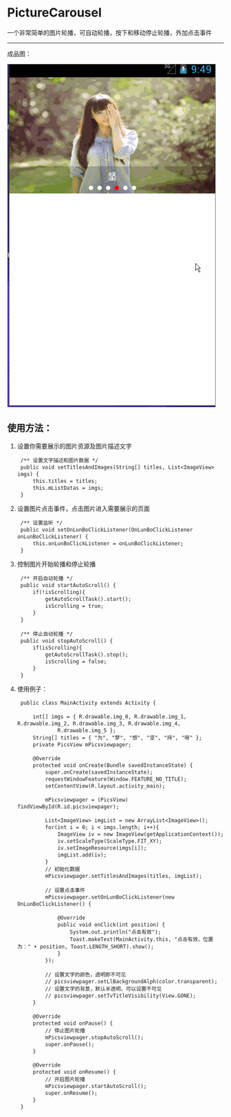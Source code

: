 # PictureCarousel
一个非常简单的图片轮播，可自动轮播，按下和移动停止轮播，外加点击事件

***

成品图：

![](gif/pics.gif)

## 使用方法：

1. 设置你需要展示的图片资源及图片描述文字

		/** 设置文字描述和图片数据 */
		public void setTitlesAndImages(String[] titles, List<ImageView> imgs) {
			this.titles = titles;
			this.mListDatas = imgs;
		}

2. 设置图片点击事件，点击图片进入需要展示的页面

		/** 设置监听 */
		public void setOnLunBoClickListener(OnLunBoClickListener onLunBoClickListener) {
			this.onLunBoClickListener = onLunBoClickListener;
		}

3. 控制图片开始轮播和停止轮播
	
		/** 开启自动轮播 */
		public void startAutoScroll() {
			if(!isScrolling){
				getAutoScrollTask().start();
				isScrolling = true;
			}
		}
	
		/** 停止自动轮播 */
		public void stopAutoScroll() {
			if(isScrolling){
				getAutoScrollTask().stop();
				isScrolling = false;
			}
		}

4. 使用例子：

		public class MainActivity extends Activity {
		
			int[] imgs = { R.drawable.img_0, R.drawable.img_1, R.drawable.img_2, R.drawable.img_3, R.drawable.img_4,
					R.drawable.img_5 };
			String[] titles = { "为", "梦", "想", "坚", "持", "呀" };
			private PicsView mPicsviewpager;
		
			@Override
			protected void onCreate(Bundle savedInstanceState) {
				super.onCreate(savedInstanceState);
				requestWindowFeature(Window.FEATURE_NO_TITLE);
				setContentView(R.layout.activity_main);
		
				mPicsviewpager = (PicsView) findViewById(R.id.picsviewpager);
		
				List<ImageView> imgList = new ArrayList<ImageView>();
				for(int i = 0; i < imgs.length; i++){
					ImageView iv = new ImageView(getApplicationContext());
					iv.setScaleType(ScaleType.FIT_XY);
					iv.setImageResource(imgs[i]);
					imgList.add(iv);
				}
				// 初始化数据
				mPicsviewpager.setTitlesAndImages(titles, imgList);
				
				// 设置点击事件
				mPicsviewpager.setOnLunBoClickListener(new OnLunBoClickListener() {
					
					@Override
					public void onClick(int position) {
						System.out.println("点击有效");
						Toast.makeText(MainActivity.this, "点击有效，位置为：" + position, Toast.LENGTH_SHORT).show();
					}
				});
		
				// 设置文字的颜色，透明即不可见
				// picsviewpager.setLlBackgroundAlph(color.transparent);
				// 设置文字的背景，默认半透明，可以设置不可见
				// picsviewpager.setTvTitleVisibility(View.GONE);
			}
			
			@Override
			protected void onPause() {
				// 停止图片轮播
				mPicsviewpager.stopAutoScroll();
				super.onPause();
			}
			
			@Override
			protected void onResume() {
				// 开启图片轮播
				mPicsviewpager.startAutoScroll();
				super.onResume();
			}
		}
